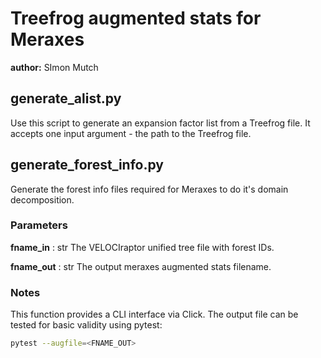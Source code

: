# Treefrog augmented stats for Meraxes

**author:** SImon Mutch

## generate_alist.py

Use this script to generate an expansion factor list from a Treefrog file.  It accepts one input argument - the path to the Treefrog file.

## generate_forest_info.py

Generate the forest info files required for Meraxes to do it's domain decomposition.

### Parameters

**fname_in** : str
    The VELOCIraptor unified tree file with forest IDs.

**fname_out** : str
    The output meraxes augmented stats filename.

### Notes

This function provides a CLI interface via Click.  The output file can be tested for basic validity using pytest:

```sh
pytest --augfile=<FNAME_OUT>
```
